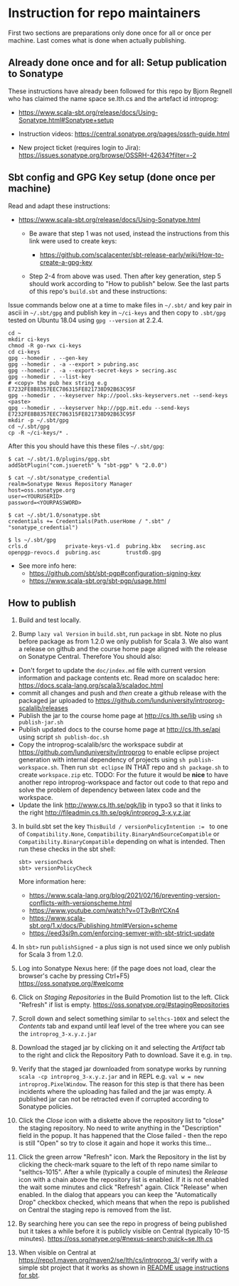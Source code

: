 # Instruction for repo maintainers

First two sections are preparations only done once for all or once per machine. Last comes what is done when actually publishing.

## Already done once and for all: Setup publication to Sonatype

These instructions have already been followed for this repo by Bjorn Regnell who has claimed the name space se.lth.cs and the artefact id introprog:

* https://www.scala-sbt.org/release/docs/Using-Sonatype.html#Sonatype+setup

* Instruction videos: https://central.sonatype.org/pages/ossrh-guide.html

* New project ticket (requires login to Jira): https://issues.sonatype.org/browse/OSSRH-42634?filter=-2

## Sbt config and GPG Key setup (done once per machine)

Read and adapt these instructions:

* https://www.scala-sbt.org/release/docs/Using-Sonatype.html
  * Be aware that step 1 was not used, instead the instructions from this link were used to create keys:
    * https://github.com/scalacenter/sbt-release-early/wiki/How-to-create-a-gpg-key

  * Step 2-4 from above was used. Then after key generation, step 5 should work according to "How to publish" below. See the last parts of this repo's `build.sbt` and these instructions:

Issue commands below one at a time to make files in `~/.sbt/` and key pair in ascii in `~/.sbt/gpg` and publish key in `~/ci-keys` and then copy to `.sbt/gpg` tested on Ubuntu 18.04 using `gpg --version` at 2.2.4. 

```
cd ~
mkdir ci-keys 
chmod -R go-rwx ci-keys
cd ci-keys
gpg --homedir . --gen-key
gpg --homedir . -a --export > pubring.asc
gpg --homedir . -a --export-secret-keys > secring.asc
gpg --homedir . --list-key  
# <copy> the pub hex string e.g E7232FE8B8357EEC786315FE821738D92B63C95F
gpg --homedir . --keyserver hkp://pool.sks-keyservers.net --send-keys <paste>
gpg --homedir . --keyserver hkp://pgp.mit.edu --send-keys E7232FE8B8357EEC786315FE821738D92B63C95F
mkdir -p ~/.sbt/gpg
cd ~/.sbt/gpg
cp -R ~/ci-keys/* .
```

After this you should have this these files `~/.sbt/gpg`:

```
$ cat ~/.sbt/1.0/plugins/gpg.sbt 
addSbtPlugin("com.jsuereth" % "sbt-pgp" % "2.0.0")

$ cat ~/.sbt/sonatype_credential 
realm=Sonatype Nexus Repository Manager
host=oss.sonatype.org
user=<YOURUSERID>
password=<YOURPASSWORD>

$ cat ~/.sbt/1.0/sonatype.sbt 
credentials += Credentials(Path.userHome / ".sbt" / "sonatype_credential")

$ ls ~/.sbt/gpg
crls.d            private-keys-v1.d  pubring.kbx   secring.asc
openpgp-revocs.d  pubring.asc        trustdb.gpg

```

* See more info here:
  - https://github.com/sbt/sbt-pgp#configuration-signing-key
  - https://www.scala-sbt.org/sbt-pgp/usage.html

## How to publish

1. Build and test locally.

2. Bump `lazy val Version` in `build.sbt`, run `package` in sbt. Note no plus before package as from 1.2.0 we only publish for Scala 3. We also want a release on github and the course home page aligned with the release on Sonatype Central. Therefore You should also:
  - Don't forget to update the `doc/index.md` file with current version information and package contents etc. Read more on scaladoc here: https://docs.scala-lang.org/scala3/scaladoc.html
  - commit all changes and push and *then* create a github release with the packaged jar uploaded to https://github.com/lunduniversity/introprog-scalalib/releases
  - Publish the jar to the course home page at http://cs.lth.se/lib using  `sh publish-jar.sh`
  - Publish updated docs to the course home page at http://cs.lth.se/api using script `sh publish-doc.sh`
  - Copy the introprog-scalalib/src the workspace subdir at https://github.com/lunduniversity/introprog to enable eclipse project generation with internal dependency of projects using `sh publish-workspace.sh`. Then run `sbt eclipse` IN THAT repo and `sh package.sh` to create `workspace.zip` etc. TODO: For the future it would be **nice** to have another repo introprog-workspace and factor out code to that repo and solve the problem of dependency between latex code and the workspace.
  - Update the link http://www.cs.lth.se/pgk/lib in typo3 so that it links to the right http://fileadmin.cs.lth.se/pgk/introprog_3-x.y.z.jar

3. In build.sbt set the key `ThisBuild / versionPolicyIntention := ` to one of `Compatibility.None`, `Compatibility.BinaryAndSourceCompatible` or `Compatibility.BinaryCompatible` depending on what is intended. Then run these checks in the sbt shell: 
   ```
   sbt> versionCheck
   sbt> versionPolicyCheck
   ```
   More information here:
   * https://www.scala-lang.org/blog/2021/02/16/preventing-version-conflicts-with-versionscheme.html
   * https://www.youtube.com/watch?v=0T3vBnYCXn4
   * https://www.scala-sbt.org/1.x/docs/Publishing.html#Version+scheme
   * https://eed3si9n.com/enforcing-semver-with-sbt-strict-update


4. In `sbt>` run `publishSigned`  - a plus sign is not used since we only publish for Scala 3 from 1.2.0.

5. Log into Sonatype Nexus here: (if the page does not load, clear the browser's cache by pressing Ctrl+F5) https://oss.sonatype.org/#welcome

6. Click on *Staging Repositories* in the Build Promotion list to the left. Click "Refresh" if list is empty. https://oss.sonatype.org/#stagingRepositories

7. Scroll down and select something similar to `selthcs-100X` and select the *Contents* tab and expand until leaf level of the tree where you can see the `introprog_3-x.y.z.jar`

8. Download the staged jar by clicking on it and selecting the *Artifact* tab to the right and click the Repository Path to download. Save it e.g. in `tmp`.

9.  Verify that the staged jar downloaded from sonatype works by running `scala -cp introprog_3-x.y.z.jar` and in REPL e.g. `val w = new introprog.PixelWindow`. The reason for this step is that there has been incidents where the uploading has failed and the jar was empty. A published jar can not be retracted even if corrupted according to Sonatype policies.

10. Click the *Close* icon with a diskette above the repository list to "close" the staging repository. No need to write anything in the "Description" field in the popup. It has happened that the Close failed - then the repo is still "Open" so try to close it again and hope it works this time...

11. Click the green arrow "Refresh" icon. Mark the Repository in the list by clicking the check-mark square to the left of th repo name similar to "selthcs-1015". After a while (typically a couple of minutes) the *Release* icon with a chain above the repository list is enabled. If it is not enabled the wait some minutes and click "Refresh" again. Click "Release" when enabled. In the dialog that appears you can keep the "Automatically Drop" checkbox checked, which means that when the repo is published on Central the staging repo is removed from the list.

12. By searching here you can see the repo in progress of being published but it takes a while before it is publicly visible on Central (typically 10-15 minutes). https://oss.sonatype.org/#nexus-search;quick~se.lth.cs

13. When visible on Central at https://repo1.maven.org/maven2/se/lth/cs/introprog_3/ verify with a simple sbt project that it works as shown in [README usage instructions for sbt](https://github.com/lunduniversity/introprog-scalalib/blob/master/README.md#using-sbt).
